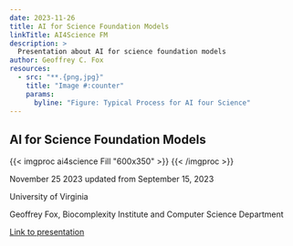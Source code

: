 ```yaml
---
date: 2023-11-26
title: AI for Science Foundation Models
linkTitle: AI4Science FM
description: >
  Presentation about AI for science foundation models
author: Geoffrey C. Fox
resources:
  - src: "**.{png,jpg}"
    title: "Image #:counter"
    params:
      byline: "Figure: Typical Process for AI four Science"	
---
```


## AI for Science Foundation Models


{{< imgproc ai4science Fill "600x350" >}}
{{< /imgproc >}}

November 25 2023 updated from September 15, 2023

University of Virginia

Geoffrey Fox, Biocomplexity Institute and Computer Science Department 

[Link to presentation](https://docs.google.com/presentation/d/1JrRBwi8mnx13yw5buq_VeiPmczdc6NSNAx9qAaVTG3I/)
